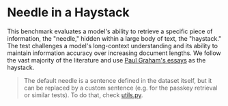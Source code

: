 # Needle in a Haystack
This benchmark evaluates a model's ability to retrieve a specific piece of information, the "needle," hidden within a large body of text, the "haystack." The test challenges a model's long-context understanding and its ability to maintain information accuracy over increasing document lengths. 
We follow the vast majority of the literature and use [Paul Graham's essays](https://huggingface.co/datasets/alessiodevoto/paul_graham_essays) as the haystack.

> The default needle is a sentence defined in the dataset itself, but it can be replaced by a custom sentence (e.g. for the passkey retrieval or similar tests). To do that, check [utils.py](./utils.py).